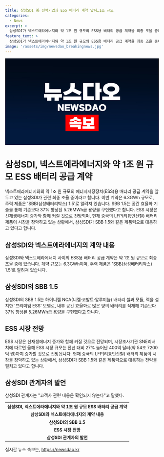 ```yaml
---
title: 삼성SDI 美 전력기업과 ESS 배터리 계약 앞둬…1조 규모
categories:
  - News
excerpt: >
  삼성SDI가 넥스트에라에너지와 약 1조 원 규모의 ESS용 배터리 공급 계약을 최종 조율 중이다. 계약 규모는 6.3GWh로, 주력 제품은 SBB 1.5로 알려져 있다. 이 제품은 내부 공간 효율화로 기존보다 37% 더 많은 용량을 구현하는 등 신재생에너지 시장과의 연계성으로 ESS 시장이 커질 전망이다. 이에 따라 올해 ESS 시장 규모가 전년 대비 27% 증가할 것으로 전망되며, 삼성SDI는 중국 시장 대응을 위해 LFP 배터리에 SBB 1.5와 같은 제품력을 확보하고 있다.
feature_text: >
  삼성SDI가 넥스트에라에너지와 약 1조 원 규모의 ESS용 배터리 공급 계약을 최종 조율 중이다. 계약 규모는 6.3GWh로, 주력 제품은 SBB 1.5로 알려져 있다. 이 제품은 내부 공간 효율화로 기존보다 37% 더 많은 용량을 구현하는 등 신재생에너지 시장과의 연계성으로 ESS 시장이 커질 전망이다. 이에 따라 올해 ESS 시장 규모가 전년 대비 27% 증가할 것으로 전망되며, 삼성SDI는 중국 시장 대응을 위해 LFP 배터리에 SBB 1.5와 같은 제품력을 확보하고 있다.
image: '/assets/img/newsdao_breakingnews.jpg'
---
```


<p><img src="/assets/img/newsdao_breakingnews.jpg" alt="cryptoinkorea 속보" /></p>

<h1>삼성SDI, 넥스트에라에너지와 약 1조 원 규모 ESS 배터리 공급 계약</h1>

<p data-ke-size="size16"></p>

<p>넥스트에라에너지와의 약 1조 원 규모의 에너지저장장치(ESS)용 배터리 공급 계약을 앞두고 있는 삼성SDI가 관련 최종 조율 중이라고 합니다. 이번 계약은 6.3GWh 규모로, 주력 제품은 'SBB(삼성배터리박스) 1.5'로 알려져 있습니다. SBB 1.5는 공간 효율화 기술을 통해 기존보다 37% 향상된 5.26MWh급 용량을 구현했다고 합니다. ESS 시장은 신재생에너지 증가와 함께 커질 것으로 전망되며, 현재 중국의 LFP(리튬인산철) 배터리 제품이 시장을 장악하고 있는 상황에서, 삼성SDI가 SBB 1.5와 같은 제품력으로 대응하고 있다고 합니다.</p>

<h2>삼성SDI와 넥스트에라에너지의 계약 내용</h2>

<p>삼성SDI와 넥스트에라에너지 사이의 ESS용 배터리 공급 계약은 약 1조 원 규모로 최종 조율 중에 있습니다. 계약 규모는 6.3GWh이며, 주력 제품은 'SBB(삼성배터리박스) 1.5'로 알려져 있습니다.</p>

<h2>삼성SDI의 SBB 1.5</h2>

<p>삼성SDI의 SBB 1.5는 하이니켈 NCA(니켈·코발트·알루미늄) 배터리 셀과 모듈, 랙을 설치한 '프리미엄 ESS' 모델로, 내부 공간 효율화로 많은 양의 배터리를 적재해 기존보다 37% 향상된 5.26MWh급 용량을 구현했다고 합니다.</p>

<h2>ESS 시장 전망</h2>

<p>ESS 시장은 신재생에너지 증가와 함께 커질 것으로 전망되며, 시장조사기관 SNE리서치에 따르면 올해 ESS 시장 규모는 전년 대비 27% 늘어난 400억 달러(약 54조 7200억 원)까지 증가할 것으로 전망됩니다. 현재 중국의 LFP(리튬인산철) 배터리 제품이 시장을 장악하고 있는 상황에서, 삼성SDI가 SBB 1.5와 같은 제품력으로 대응하는 전략을 펼치고 있다고 합니다.</p>

<h2>삼성SDI 관계자의 발언</h2>

<p>삼성SDI 관계자는 "고객사 관련 내용은 확인되지 않는다"고 말했다.</p>

<p data-ke-size="size16"></p>

<table>
<tbody>
<tr>
<td style="text-align: center; height: 17px;"><b>삼성SDI, 넥스트에라에너지와 약 1조 원 규모 ESS 배터리 공급 계약</b></td>
</tr>
<tr>
<td style="text-align: center; height: 17px;"><b>삼성SDI와 넥스트에라에너지의 계약 내용</b></td>
</tr>
<tr>
<td style="text-align: center; height: 17px;"><b>삼성SDI의 SBB 1.5</b></td>
</tr>
<tr>
<td style="text-align: center; height: 17px;"><b>ESS 시장 전망</b></td>
</tr>
<tr>
<td style="text-align: center; height: 17px;"><b>삼성SDI 관계자의 발언</b></td>
</tr>
</tbody>
</table>
실시간 뉴스 속보는, <a href="https://newsdao.kr" rel="dofollow">https://newsdao.kr</a>


